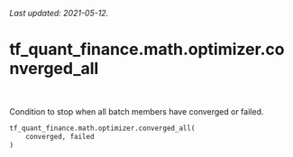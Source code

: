 <!--
This file is generated by a tool. Do not edit directly.
For open-source contributions the docs will be updated automatically.
-->

*Last updated: 2021-05-12.*

<div itemscope itemtype="http://developers.google.com/ReferenceObject">
<meta itemprop="name" content="tf_quant_finance.math.optimizer.converged_all" />
<meta itemprop="path" content="Stable" />
</div>

# tf_quant_finance.math.optimizer.converged_all

<!-- Insert buttons and diff -->

<table class="tfo-notebook-buttons tfo-api" align="left">
</table>



Condition to stop when all batch members have converged or failed.

```python
tf_quant_finance.math.optimizer.converged_all(
    converged, failed
)
```



<!-- Placeholder for "Used in" -->
